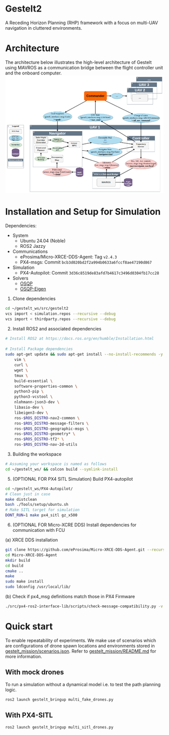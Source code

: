 # Gestelt2
A Receding Horizon Planning (RHP) framework with a focus on multi-UAV navigation in cluttered environments. 

# Architecture 

The architecture below illustrates the high-level architecture of Gestelt using MAVROS as a communication bridge between the flight controller unit and the onboard computer.
<img src="docs/pictures/gestelt2_arch.png" alt="Gestelt Architecture" style="width: 1200px;"/>

# Installation and Setup for Simulation

Dependencies:
- System
    - Ubuntu 24.04 (Noble)
    - ROS2 Jazzy
- Communications
    - eProsima/Micro-XRCE-DDS-Agent: Tag `v2.4.3`
    - PX4-msgs: Commit `bcb3d020bd2f2a994b0633a6fccf8ae47190d867`
- Simulation 
    - PX4-Autopilot: Commit `3d36c8519de83afd7b4617c3496d0304fb17cc28`
- Solvers
    - [OSQP](https://osqp.org/docs/index.html)
    - [OSQP-Eigen](https://github.com/robotology/osqp-eigen)

1. Clone dependencies 
```bash
cd ~/gestelt_ws/src/gestelt2
vcs import < simulation.repos --recursive --debug
vcs import < thirdparty.repos --recursive --debug
```
2. Install ROS2 and associated dependencies
```bash
# Install ROS2 at https://docs.ros.org/en/humble/Installation.html 

# Install Package dependencies
sudo apt-get update && sudo apt-get install --no-install-recommends -y \
    vim \
    curl \
    wget \
    tmux \
    build-essential \
    software-properties-common \
    python3-pip \
    python3-vcstool \
    nlohmann-json3-dev \
    libasio-dev \
    libeigen3-dev \
    ros-$ROS_DISTRO-nav2-common \
    ros-$ROS_DISTRO-message-filters \
    ros-$ROS_DISTRO-geographic-msgs \ 
    ros-$ROS_DISTRO-geometry* \
    ros-$ROS_DISTRO-tf2* \
    ros-$ROS_DISTRO-nav-2d-utils
```

3. Building the workspace
```bash
# Assuming your workspace is named as follows
cd ~/gestelt_ws/ && colcon build --symlink-install
```

5. (OPTIONAL FOR PX4 SITL Simulation) Build PX4-autopilot 
```bash
cd ~/gestelt_ws/PX4-Autopilot/
# Clean just in case
make distclean
bash ./Tools/setup/ubuntu.sh 
# Make SITL target for simulation
DONT_RUN=1 make px4_sitl gz_x500
```

6. (OPTIONAL FOR Micro-XCRE DDS) Install dependencies for communication with FCU 

(a) XRCE DDS installation
```bash
git clone https://github.com/eProsima/Micro-XRCE-DDS-Agent.git --recursive -b v2.4.3
cd Micro-XRCE-DDS-Agent
mkdir build
cd build
cmake ..
make
sudo make install
sudo ldconfig /usr/local/lib/
```

(b) Check if px4_msg definitions match those in PX4 Firmware
```bash
./src/px4-ros2-interface-lib/scripts/check-message-compatibility.py -v ./src/px4_msgs/ ../PX4-Autopilot/
```

# Quick start

To enable repeatability of experiments. We make use of scenarios which are configurations of drone spawn locations and environments stored in [gestelt_mission/scenarios.json](gestelt_mission/scenarios.json). Refer to [gestelt_mission/README.md](gestelt_mission/README.md) for more information.

## With mock drones
To run a simulation without a dynamical model i.e. to test the path planning logic.
```bash
ros2 launch gestelt_bringup multi_fake_drones.py
``` 

## With PX4-SITL 
```bash
ros2 launch gestelt_bringup multi_sitl_drones.py
```
